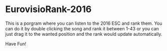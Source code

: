 # EurovisioRank-2016

This is a porgram where you can listen to the 2016 ESC and rank them.
You can do it by double clicking the song and rank it between 1-43
or you can just drag it to the wanted position and the rank would update automatically.

Have Fun!
